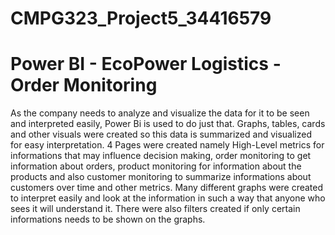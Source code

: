 # CMPG323_Project5_34416579
# Power BI - EcoPower Logistics - Order Monitoring

As the company needs to analyze and visualize the data for it to be seen and interpreted easily, Power Bi is used to do just that. Graphs, tables, cards and other visuals were created so this data is summarized and visualized for easy interpretation.
4 Pages were created namely High-Level metrics for informations that may influence decision making, order monitoring to get information about orders, product monitoring for  information about the products and also customer monitoring to summarize informations about customers over time and other metrics.
Many different graphs were created to interpret easily and look at the information in such a way that anyone who sees it will understand it. There were also filters created if only certain informations needs to be shown on the graphs.

